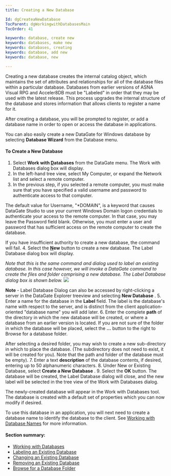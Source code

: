 ```yaml
---
title: Creating a New Database

Id: dgCreateaNewDatabase
TocParent: dgWorkingwithDatabasesMain
TocOrder: 41

keywords: database, create new
keywords: databases, make new
keywords: databases, creating
keywords: database, add new
keywords: database, new

---
```


Creating a new database creates the internal catalog object, which maintains the set of attributes and relationships for all of the database files within a particular database. Databases from earlier versions of ASNA Visual RPG and Acceler8DB must be "Labeled" in order that they may be used with the latest release. This process upgrades the internal structure of the database and stores information that allows clients to register a name for it.

After creating a database, you will be prompted to register, or add a database name in order to open or access the database in applications.

You can also easily create a new DataGate for Windows database by selecting **Database Wizard** from the Database menu.

#### To Create a New Database

1. Select **Work with <u>D</u>atabases**  from the DataGate menu. The Work with Databases dialog
					box will display.
2. In the left-hand tree view, select My Computer, or expand the Network list and select a
					remote computer.
3. In the previous step, if you selected a remote computer, you must make sure that you have
					specified a valid username and password to authenticate access to that computer.

The default value for Username, "*DOMAIN", is a keyword that causes DataGate Studio to use your current Windows Domain logon credentials to authenticate your access to the remote computer. In that case, you may leave the Password field blank. Otherwise, you must enter a user and password that has sufficient access on the remote computer to create the database.

If you have insufficient authority to create a new database, the command will fail.
4. Select the **<u>N</u>ew**  button to create a new database. The Label Database dialog
					box will display.

*Note that this is the same command and dialog used to label an existing database. In this case however, we will invoke a DataGate command to create the files and folder comprising a new database. The Label Database dialog box is shown below.* 
![](../images/AddNewDatabase.png)		

**Note** - Label Database Dialog can also be accessed by right-clicking a server in the DataGate Explorer treeview and selecting **New Database** .
5. Enter a name for the database in the **Label**  field. The label is the database's name with
					respect to the server, and is distinct from the client application-oriented "database name" you
					will add later.
6. Enter the complete **path**  of the directory in which the new database will be created, or where
					a database from an earlier version is located. If you are not sure of the folder in which the
					database will be placed, select the **...**  button to the right to Browse for a database folder.					

After selecting a desired folder, you may wish to create a new sub-directory in which to place the database. (The subdirectory does not need to exist, it will be created for you). Note that the path and folder of the database must be empty).
7. Enter a text **description**  of the database contents, if desired, entering up to 50 alphanumeric
					characters.
8. Under New or Existing Database, select **Create a New Database** .
9. Select the **OK**  button. The database will be created, the Label Database dialog will close, and
					the new label will be selected in the tree view of the Work with Databases dialog.

The newly-created database will appear in the Work with Databases tool. The database is created with a default set of properties which you can now modify if desired.

To use this database in an application, you will next need to create a database name to identify the database to the client. See [Working with Database Names](dgWorkingwithDatabasenamesMain.html) for more information.

#### Section summary:

- <a href="dgWorkingwithDatabasesMain.htm" target="Main">Working with Databases</a>
- <a href="dgLabelingaDatabase.htm" target="Main">Labeling an Existing Database</a>
- <a href="dgChangingaDatabase.htm" target="Main">Changing an Existing Database</a>
- <a href="dgRemovingaDatabase.htm" target="Main">Removing an Existing Database</a>
- <a href="dgBrowsingDatabases.htm" target="Main">Browse for a Database Folder</a>

